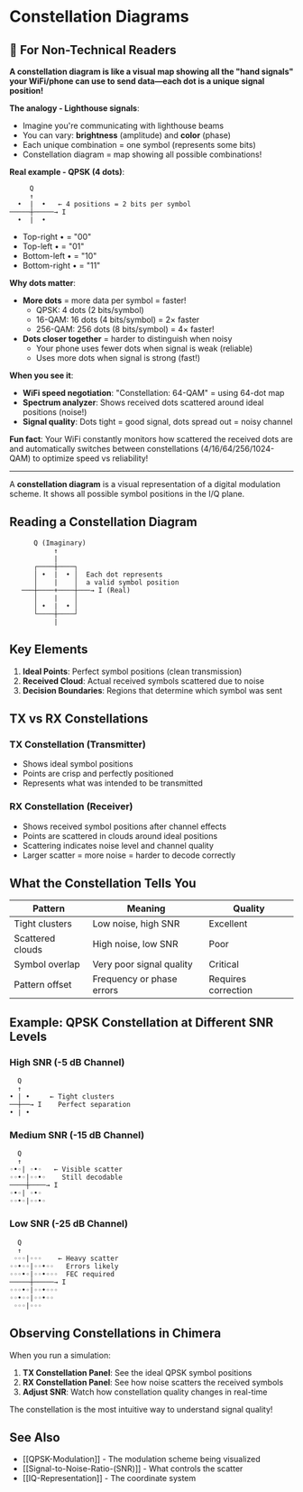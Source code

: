 # Constellation Diagrams

## 🌟 For Non-Technical Readers

**A constellation diagram is like a visual map showing all the "hand signals" your WiFi/phone can use to send data—each dot is a unique signal position!**

**The analogy - Lighthouse signals**:
- Imagine you're communicating with lighthouse beams
- You can vary: **brightness** (amplitude) and **color** (phase)
- Each unique combination = one symbol (represents some bits)
- Constellation diagram = map showing all possible combinations!

**Real example - QPSK (4 dots)**:
```
     Q
     ↑
  •  |  •   ← 4 positions = 2 bits per symbol
─────┼─────→ I
  •  |  •
```
- Top-right • = "00"
- Top-left • = "01"
- Bottom-left • = "10"
- Bottom-right • = "11"

**Why dots matter**:
- **More dots** = more data per symbol = faster!
  - QPSK: 4 dots (2 bits/symbol)
  - 16-QAM: 16 dots (4 bits/symbol) = 2× faster
  - 256-QAM: 256 dots (8 bits/symbol) = 4× faster!
- **Dots closer together** = harder to distinguish when noisy
  - Your phone uses fewer dots when signal is weak (reliable)
  - Uses more dots when signal is strong (fast!)

**When you see it**:
- **WiFi speed negotiation**: "Constellation: 64-QAM" = using 64-dot map
- **Spectrum analyzer**: Shows received dots scattered around ideal positions (noise!)
- **Signal quality**: Dots tight = good signal, dots spread out = noisy channel

**Fun fact**: Your WiFi constantly monitors how scattered the received dots are and automatically switches between constellations (4/16/64/256/1024-QAM) to optimize speed vs reliability!

---

A **constellation diagram** is a visual representation of a digital modulation scheme. It shows all possible symbol positions in the I/Q plane.

## Reading a Constellation Diagram

```
      Q (Imaginary)
           ↑
           |
      ┌────┼────┐
      │ •  |  • │  Each dot represents
      │    |    │  a valid symbol position
   ───┼────+────┼───→ I (Real)
      │    |    │
      │ •  |  • │
      └────┼────┘
           |
```

## Key Elements

1. **Ideal Points**: Perfect symbol positions (clean transmission)
2. **Received Cloud**: Actual received symbols scattered due to noise
3. **Decision Boundaries**: Regions that determine which symbol was sent

## TX vs RX Constellations

### TX Constellation (Transmitter)
- Shows ideal symbol positions
- Points are crisp and perfectly positioned
- Represents what was intended to be transmitted

### RX Constellation (Receiver)
- Shows received symbol positions after channel effects
- Points are scattered in clouds around ideal positions
- Scattering indicates noise level and channel quality
- Larger scatter = more noise = harder to decode correctly

## What the Constellation Tells You

| Pattern | Meaning | Quality |
|---------|---------|---------|
| Tight clusters | Low noise, high SNR | Excellent |
| Scattered clouds | High noise, low SNR | Poor |
| Symbol overlap | Very poor signal quality | Critical |
| Pattern offset | Frequency or phase errors | Requires correction |

## Example: QPSK Constellation at Different SNR Levels

### High SNR (-5 dB Channel)
```
  Q
  ↑
• | •     ← Tight clusters
──┼──→ I    Perfect separation
• | •
```

### Medium SNR (-15 dB Channel)
```
  Q
  ↑
◦•◦| ◦•◦   ← Visible scatter
◦◦•◦|◦◦•◦    Still decodable
────┼────→ I
◦•◦| ◦•◦
◦◦•◦|◦◦•◦
```

### Low SNR (-25 dB Channel)
```
  Q
  ↑
 ◦◦◦|◦◦◦    ← Heavy scatter
◦◦•◦◦|◦◦•◦◦   Errors likely
◦◦◦•◦|◦◦•◦◦◦  FEC required
─────┼─────→ I
◦◦◦•◦|◦◦•◦◦◦
◦◦•◦◦|◦◦•◦◦
 ◦◦◦|◦◦◦
```

## Observing Constellations in Chimera

When you run a simulation:

1. **TX Constellation Panel**: See the ideal QPSK symbol positions
2. **RX Constellation Panel**: See how noise scatters the received symbols
3. **Adjust SNR**: Watch how constellation quality changes in real-time

The constellation is the most intuitive way to understand signal quality!

## See Also

- [[QPSK-Modulation]] - The modulation scheme being visualized
- [[Signal-to-Noise-Ratio-(SNR)]] - What controls the scatter
- [[IQ-Representation]] - The coordinate system
<!-- - Reading the Constellation - Practical interpretation guide (Coming Soon) -->
